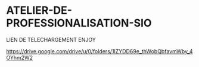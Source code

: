 # ATELIER-DE-PROFESSIONALISATION-SIO
LIEN DE TELECHARGEMENT ENJOY

https://drive.google.com/drive/u/0/folders/1IZYDD69e_thWobQbfavmWby_4OYhm2W2

